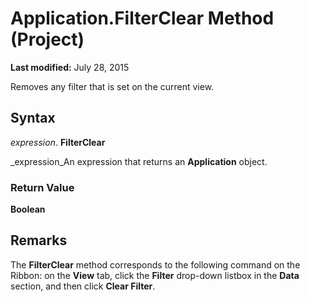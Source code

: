 
# Application.FilterClear Method (Project)

 **Last modified:** July 28, 2015

Removes any filter that is set on the current view.

## Syntax

 _expression_. **FilterClear**

 _expression_An expression that returns an  **Application** object.


### Return Value

 **Boolean**


## Remarks

The  **FilterClear** method corresponds to the following command on the Ribbon: on the **View** tab, click the **Filter** drop-down listbox in the **Data** section, and then click **Clear Filter**.

